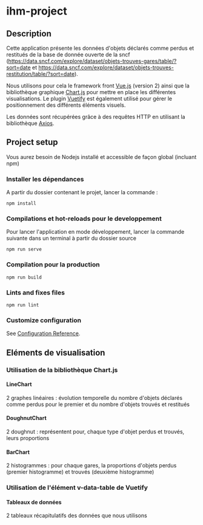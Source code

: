 # ihm-project

## Description

Cette application présente les données d'objets déclarés comme perdus et restitués de la base de donnée ouverte de la sncf (https://data.sncf.com/explore/dataset/objets-trouves-gares/table/?sort=date et https://data.sncf.com/explore/dataset/objets-trouves-restitution/table/?sort=date).

Nous utilisons pour cela le framework front [Vue.js](https://vuejs.org/) (version 2) ainsi que la bibliothèque graphique [Chart.js](https://www.chartjs.org/) pour mettre en place les différentes visualisations. Le plugin [Vuetify](https://vuetifyjs.com/en/) est également utilisé pour gérer le positionnement des différents éléments visuels.

Les données sont récupérées grâce à des requêtes HTTP en utilisant la bibliothèque [Axios](https://github.com/axios/axios).

## Project setup
Vous aurez besoin de Nodejs installé et accessible de façon global (incluant npm)

### Installer les dépendances
A partir du dossier contenant le projet, lancer la commande :
```
npm install
```

### Compilations et hot-reloads pour le developpement

Pour lancer l'application en mode développement, lancer la commande suivante dans un terminal à partir du dossier source
```
npm run serve
```

### Compilation pour la production
```
npm run build
```

### Lints and fixes files
```
npm run lint
```

### Customize configuration
See [Configuration Reference](https://cli.vuejs.org/config/).

## Eléments de visualisation

### Utilisation de la bibliothèque Chart.js

#### LineChart 

2 graphes linéaires : évolution temporelle du nombre d'objets déclarés comme perdus pour le premier et du nombre d'objets trouvés et restitués 

#### DoughnutChart

2 doughnut : représentent pour, chaque type d'objet perdus et trouvés, leurs proportions

#### BarChart

2 histogrammes : pour chaque gares, la proportions d'objets perdus (premier histogramme) et trouvés (deuxième histogramme)

### Utilisation de l'élément v-data-table de Vuetify

#### Tableaux de données

2 tableaux récapitulatifs des données que nous utilisons
